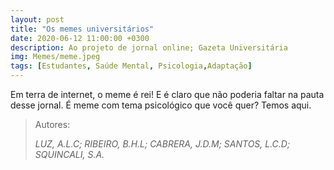 ```yaml
---
layout: post
title: "Os memes universitários"
date: 2020-06-12 11:00:00 +0300
description: Ao projeto de jornal online; Gazeta Universitária
img: Memes/meme.jpeg
tags: [Estudantes, Saúde Mental, Psicologia,Adaptação] 
---
```

Em terra de internet, o meme é rei! E é claro que não poderia faltar na pauta desse jornal. 
É meme com tema psicológico que você quer? Temos aqui.

> Autores:
>
> <cite> LUZ, A.L.C; RIBEIRO, B.H.L; CABRERA, J.D.M; SANTOS, L.C.D; SQUINCALI, S.A. </cite>
